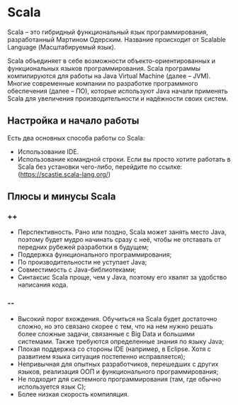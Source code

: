 # Scala
Scala – это гибридный функциональный язык программирования, разработанный Мартином Одерским. Название происходит от Scalable Language (Масштабируемый язык).

Scala объединяет в себе возможности объекто-ориентированных и функциональных языков программирования. Scala программы компилируются для работы на Java Virtual Machine (далее – JVM). Многие современные компании по разработке программного обеспечения (далее – ПО), которые используют Java начали применять Scala для увеличения производительности и надёжности своих систем.
## Настройка и начало работы
Есть два основных способа работы со Scala:
* Использование IDE.
* Использование командной строки.
Если вы просто хотите работать в Scala без установки чего-либо, перейдите по ссылке: (https://scastie.scala-lang.org/)

## Плюсы и минусы Scala
### ++
* Перспективность. Рано или поздно, Scala может занять место Java, поэтому будет мудро начинать сразу с неё, чтобы не отставать от передних рубежей разработки в будущем;
* Поддержка функционального программирования;
* По производительности не уступает Java;
* Совместимость с Java-библиотеками;
* Синтаксис Scala проще, чем у Java, поэтому его хвалят за удобство написания кода.
### --
* Высокий порог вхождения. Обучиться на Scala будет достаточно сложно, но это связано скорее с тем, что на нем нужно решать более сложные задачи, связанные с Big Data и большими системами. Также требуются определенные знания по языку Java;
* Плохая поддержка со стороны IDE (например, в Eclipse. Хотя с развитием языка ситуация постепенно исправляется);
* Непривычная для опытных разработчиков, перешедших с других языков, реализация ООП и функционального программирования;
* Не подходит для системного программирования (там, где обычно используется язык C); 
* Более низкая скорость компиляция.
